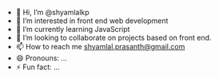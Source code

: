 - 👋 Hi, I’m @shyamlalkp
- 👀 I’m interested in front end web development
- 🌱 I’m currently learning JavaScript
- 💞️ I’m looking to collaborate on projects based on front end.
- 📫 How to reach me shyamlal.prasanth@gmail.com
- 😄 Pronouns: ...
- ⚡ Fun fact: ...

<!---
shyamlalkp/shyamlalkp is a ✨ special ✨ repository because its `README.md` (this file) appears on your GitHub profile.
You can click the Preview link to take a look at your changes.
--->
